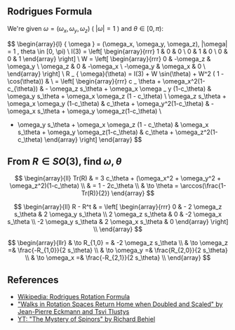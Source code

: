 
Rodrigues Formula
---

We're given $\omega = (\omega_x, \omega_y, \omega_z)$ ( $|\omega| = 1$ ) and $\theta \in [0, \pi)$:

$$
\begin{array}{l}
{ \omega } = (\omega_x, \omega_y, \omega_z),  |\omega| = 1 , theta \in [0, \pi) \\
I(3) = \left[ 
\begin{array}{rrr}
 1 & 0 & 0 \\
 0 & 1 & 0 \\
 0 & 0 & 1 
\end{array}
 \right] \\
W = \left[ 
\begin{array}{rrr}
 0 & -\omega_z & \omega_y \\
 \omega_z &  0 &  -\omega_x \\
 -\omega_y & \omega_x & 0 \\
\end{array}
 \right] \\
R _ { \omega}(\theta)  = I(3) + W \sin(\theta) + W^2 ( 1 - \cos(\theta)) & \\
= \left[
\begin{array}{rrr}
c _ \theta + \omega_x^2(1-c_{\theta}) &  - \omega_z s_\theta + \omega_x \omega _ y (1-c_\theta) & \omega_y s_\theta + \omega_x \omega_z (1 - c_\theta)  \\
\omega_z s_\theta + \omega_x \omega_y (1-c_\theta) & c_\theta + \omega_y^2(1-c_\theta) & -\omega_x s_\theta + \omega_y \omega_z(1-c_\theta) \\
- \omega_y s_\theta + \omega_x \omega_z (1 - c_\theta) & \omega_x s_\theta + \omega_y \omega_z(1-c_\theta) & c_\theta + \omega_z^2(1-c_\theta) 
\end{array}
\right]
\end{array}
$$

From $R \in SO(3)$, find $\omega, \theta$
---

$$
\begin{array}{ll}
Tr(R) & =  3 c_\theta + (\omega_x^2 + \omega_y^2 + \omega_z^2)(1-c_\theta) \\
  &  = 1 - 2c_\theta \\
& \to \theta = \arccos(\frac{1-Tr(R)}{2})
\end{array}
$$

$$
\begin{array}{ll}
R - R^t & = \left[
\begin{array}{rrr}
0 & - 2 \omega_z s_\theta & 2 \omega_y s_\theta \\
2 \omega_z s_\theta & 0 & -2 \omega_x s_\theta \\
-2 \omega_y s_\theta & 2 \omega_x s_\theta & 0 
\end{array}
\right] \\
\end{array}
$$

$$
\begin{array}{llr}
& \to R_{1,0} = & -2 \omega_z s_\theta \\
 & \to \omega_z =&  \frac{-R_{1,0}}{2 s_\theta} \\
 & \to \omega_y =&  \frac{R_{2,0}}{2 s_\theta} \\
 & \to \omega_x =&  \frac{-R_{2,1}}{2 s_\theta} \\
\end{array}
$$

References
---

* [Wikipedia: Rodrigues Rotation Formula](https://en.wikipedia.org/wiki/Rodrigues'_rotation_formula#Matrix_notation)
* ["Walks in Rotation Spaces Return Home when Doubled and Scaled" by Jean-Pierre Eckmann and Tsvi Tlustys](https://doi.org/10.1103/xk8y-hycn)
* [YT: "The Mystery of Spinors" by Richard Behiel](https://www.youtube.com/watch?v=b7OIbMCIfs4w)
